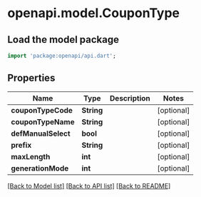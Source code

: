 # openapi.model.CouponType

## Load the model package
```dart
import 'package:openapi/api.dart';
```

## Properties
Name | Type | Description | Notes
------------ | ------------- | ------------- | -------------
**couponTypeCode** | **String** |  | [optional] 
**couponTypeName** | **String** |  | [optional] 
**defManualSelect** | **bool** |  | [optional] 
**prefix** | **String** |  | [optional] 
**maxLength** | **int** |  | [optional] 
**generationMode** | **int** |  | [optional] 

[[Back to Model list]](../README.md#documentation-for-models) [[Back to API list]](../README.md#documentation-for-api-endpoints) [[Back to README]](../README.md)


